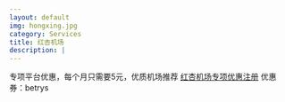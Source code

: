 ```yaml
---
layout: default
img: hongxing.jpg
category: Services
title: 红杏机场
description: |
---
```

  专项平台优惠，每个月只需要5元，优质机场推荐 [红杏机场专项优惠注册](/302.html?target=https://hongxingdl.com/web/#/login?code=WjjqTnEn) 优惠券：betrys